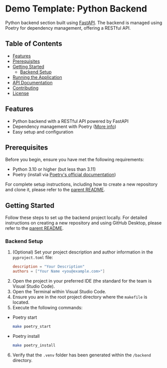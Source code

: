 # Demo Template: Python Backend

Python backend section built using [FastAPI](https://fastapi.tiangolo.com/). The backend is managed using Poetry for dependency management, offering a RESTful API.

## Table of Contents

- [Features](#features)
- [Prerequisites](#prerequisites)
- [Getting Started](#getting-started)
  - [Backend Setup](#backend-setup)
- [Running the Application](#running-the-application)
- [API Documentation](#api-documentation)
- [Contributing](#contributing)
- [License](#license)

## Features

- Python backend with a RESTful API powered by FastAPI
- Dependency management with Poetry ([More info](https://python-poetry.org/docs/basic-usage/))
- Easy setup and configuration

## Prerequisites

Before you begin, ensure you have met the following requirements:

- Python 3.10 or higher (but less than 3.11)
- Poetry (install via [Poetry's official documentation](https://python-poetry.org/docs/#installation))

For complete setup instructions, including how to create a new repository and clone it, please refer to the [parent README](../README.md).

## Getting Started

Follow these steps to set up the backend project locally. For detailed instructions on creating a new repository and using GitHub Desktop, please refer to the [parent README](../README.md).

### Backend Setup

1. (Optional) Set your project description and author information in the `pyproject.toml` file:
   ```toml
   description = "Your Description"
   authors = ["Your Name <you@example.com>"]
2. Open the project in your preferred IDE (the standard for the team is Visual Studio Code).
3. Open the Terminal within Visual Studio Code.
4. Ensure you are in the root project directory where the `makefile` is located.
5. Execute the following commands:
  - Poetry start
    ````bash
    make poetry_start
    ````
  - Poetry install
    ````bash
    make poetry_install
    ````
6. Verify that the `.venv` folder has been generated within the `/backend` directory.
